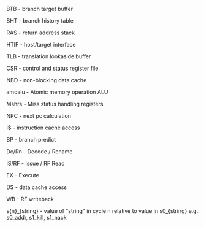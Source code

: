 BTB - branch target buffer 

BHT - branch history table

RAS - return address stack

HTIF - host/target interface

TLB - translation lookaside buffer

CSR - control and status register file

NBD - non-blocking data cache

amoalu - Atomic memory operation ALU

Mshrs -  Miss status handling registers

NPC - next pc calculation

I$ - instruction cache access

BP - branch predict

Dc/Rn - Decode / Rename

IS/RF - Issue / RF Read

EX - Execute

D$ - data cache access

WB - RF writeback

s{n}\_{string} - value of "string" in cycle n relative to value in s0\_{string} e.g. s0\_addr, s1\_kill, s1\_nack